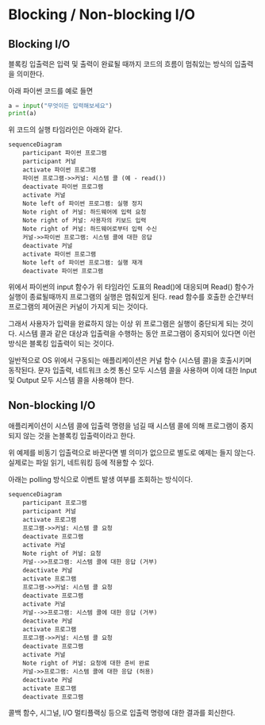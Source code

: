 # Blocking / Non-blocking I/O
## Blocking I/O

블록킹 입출력은 입력 및 출력이 완료될 때까지 코드의 흐름이 멈춰있는 방식의 입출력을 의미한다.

아래 파이썬 코드를 예로 들면

```python
a = input("무엇이든 입력해보세요")
print(a)
```

위 코드의 실행 타임라인은 아래와 같다.

```mermaid
sequenceDiagram
    participant 파이썬 프로그램
    participant 커널
    activate 파이썬 프로그램
    파이썬 프로그램->>커널: 시스템 콜 (예 - read())
    deactivate 파이썬 프로그램
    activate 커널
    Note left of 파이썬 프로그램: 실행 정지
    Note right of 커널: 하드웨어에 입력 요청
    Note right of 커널: 사용자의 키보드 입력
    Note right of 커널: 하드웨어로부터 입력 수신
    커널->>파이썬 프로그램: 시스템 콜에 대한 응답
    deactivate 커널
    activate 파이썬 프로그램
    Note left of 파이썬 프로그램: 실행 재개
    deactivate 파이썬 프로그램
```

위에서 파이썬의 input 함수가 위 타임라인 도표의 Read()에 대응되며 Read() 함수가 실행이 종료될때까지 프로그램의 실행은 멈춰있게 된다. read 함수를 호출한 순간부터 프로그램의 제어권은 커널이 가지게 되는 것이다.

그래서 사용자가 입력을 완료하지 않는 이상 위 프로그램은 실행이 중단되게 되는 것이다. 시스템 콜과 같은 대상과 입출력을 수행하는 동안 프로그램이 중지되어 있다면 이런 방식은 블록킹 입출력이 되는 것이다.

일반적으로 OS 위에서 구동되는 애플리케이션은 커널 함수 (시스템 콜)을 호출시키며 동작된다. 문자 입출력, 네트워크 소켓 통신 모두 시스템 콜을 사용하며 이에 대한 Input 및 Output 모두 시스템 콜을 사용해야 한다.

## Non-blocking I/O

애플리케이션이 시스템 콜에 입출력 명령을 넘길 때 시스템 콜에 의해 프로그램이 중지되지 않는 것을 논블록킹 입출력이라고 한다.

위 예제를 비동기 입출력으로 바꾼다면 별 의미가 없으므로 별도로 예제는 들지 않는다. 실제로는 파일 읽기, 네트워킹 등에 적용할 수 있다.

아래는 polling 방식으로 이벤트 발생 여부를 조회하는 방식이다.

```mermaid
sequenceDiagram
    participant 프로그램
    participant 커널
    activate 프로그램
    프로그램->>커널: 시스템 콜 요청
    deactivate 프로그램
    activate 커널
    Note right of 커널: 요청
    커널-->>프로그램: 시스템 콜에 대한 응답 (거부)
    deactivate 커널
    activate 프로그램
    프로그램->>커널: 시스템 콜 요청
    deactivate 프로그램
    activate 커널
    커널-->>프로그램: 시스템 콜에 대한 응답 (거부)
    deactivate 커널
    activate 프로그램
    프로그램->>커널: 시스템 콜 요청
    deactivate 프로그램
    activate 커널
    Note right of 커널: 요청에 대한 준비 완료
    커널->>프로그램: 시스템 콜에 대한 응답 (허용)
    deactivate 커널
    activate 프로그램
    deactivate 프로그램
```

콜백 함수, 시그널, I/O 멀티플랙싱 등으로 입출력 명령에 대한 결과를 회신한다.